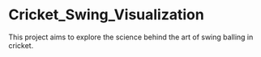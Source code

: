 # Cricket_Swing_Visualization
This project aims to explore the science behind the art of swing balling in cricket.
